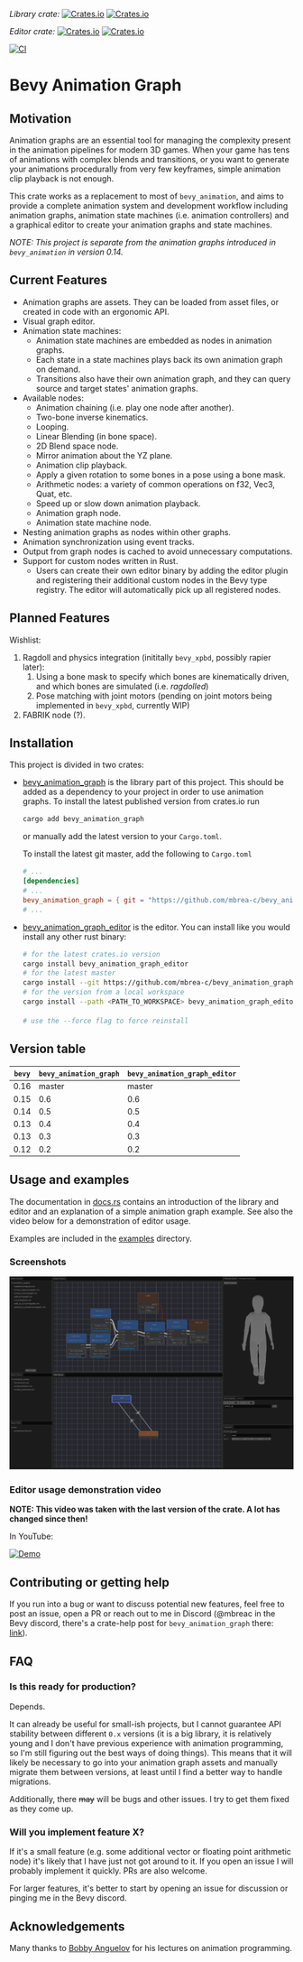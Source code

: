 _Library crate:_ [![Crates.io](https://img.shields.io/crates/v/bevy_animation_graph)](https://crates.io/crates/bevy_animation_graph)
[![Crates.io](https://img.shields.io/crates/d/bevy_animation_graph)](https://crates.io/crates/bevy_animation_graph)

_Editor crate:_ [![Crates.io](https://img.shields.io/crates/v/bevy_animation_graph_editor)](https://crates.io/crates/bevy_animation_graph_editor)
[![Crates.io](https://img.shields.io/crates/d/bevy_animation_graph_editor)](https://crates.io/crates/bevy_animation_graph_editor)

[![CI](https://github.com/mbrea-c/bevy_animation_graph/actions/workflows/ci.yaml/badge.svg)](https://github.com/mbrea-c/bevy_animation_graph/actions/workflows/ci.yaml)

# Bevy Animation Graph

## Motivation

Animation graphs are an essential tool for managing the complexity present in
the animation pipelines for modern 3D games. When your game has tens of
animations with complex blends and transitions, or you want to generate your
animations procedurally from very few keyframes, simple animation clip playback
is not enough.

This crate works as a replacement to most of `bevy_animation`, and aims to
provide a complete animation system and development workflow including animation
graphs, animation state machines (i.e. animation controllers) and a graphical
editor to create your animation graphs and state machines.

_NOTE: This project is separate from the animation graphs introduced in
`bevy_animation` in version 0.14._

## Current Features

- Animation graphs are assets. They can be loaded from asset files, or created
  in code with an ergonomic API.
- Visual graph editor.
- Animation state machines:
  - Animation state machines are embedded as nodes in animation graphs.
  - Each state in a state machines plays back its own animation graph on demand.
  - Transitions also have their own animation graph, and they can query source
    and target states' animation graphs.
- Available nodes:
  - Animation chaining (i.e. play one node after another).
  - Two-bone inverse kinematics.
  - Looping.
  - Linear Blending (in bone space).
  - 2D Blend space node.
  - Mirror animation about the YZ plane.
  - Animation clip playback.
  - Apply a given rotation to some bones in a pose using a bone mask.
  - Arithmetic nodes: a variety of common operations on f32, Vec3, Quat, etc.
  - Speed up or slow down animation playback.
  - Animation graph node.
  - Animation state machine node.
- Nesting animation graphs as nodes within other graphs.
- Animation synchronization using event tracks.
- Output from graph nodes is cached to avoid unnecessary computations.
- Support for custom nodes written in Rust.
  - Users can create their own editor binary by adding the editor plugin and
    registering their additional custom nodes in the Bevy type registry. The
    editor will automatically pick up all registered nodes.

## Planned Features

Wishlist:

1. Ragdoll and physics integration (inititally `bevy_xpbd`, possibly rapier
   later):
   1. Using a bone mask to specify which bones are kinematically driven, and
      which bones are simulated (i.e. _ragdolled_)
   1. Pose matching with joint motors (pending on joint motors being implemented
      in `bevy_xpbd`, currently WIP)
1. FABRIK node (?).

## Installation

This project is divided in two crates:

- [bevy_animation_graph](https://crates.io/crates/bevy_animation_graph) is the
  library part of this project. This should be added as a dependency to your
  project in order to use animation graphs. To install the latest published
  version from crates.io run

  ```bash
  cargo add bevy_animation_graph
  ```

  or manually add the latest version to your `Cargo.toml`.

  To install the latest git master, add the following to `Cargo.toml`

  ```toml
  # ...
  [dependencies]
  # ...
  bevy_animation_graph = { git = "https://github.com/mbrea-c/bevy_animation_graph.git" }
  # ...
  ```

- [bevy_animation_graph_editor](https://crates.io/crates/bevy_animation_graph_editor)
  is the editor. You can install like you would install any other rust binary:

  ```bash
  # for the latest crates.io version
  cargo install bevy_animation_graph_editor
  # for the latest master
  cargo install --git https://github.com/mbrea-c/bevy_animation_graph bevy_animation_graph_editor
  # for the version from a local workspace
  cargo install --path <PATH_TO_WORKSPACE> bevy_animation_graph_editor

  # use the --force flag to force reinstall
  ```

## Version table

| `bevy` | `bevy_animation_graph` | `bevy_animation_graph_editor` | 
| ------ | ---------------------- | ----------------------------- |
| 0.16   | master                 | master |
| 0.15   | 0.6                    | 0.6    |
| 0.14 | 0.5 | 0.5 |
| 0.13 | 0.4 | 0.4 |
| 0.13 | 0.3 | 0.3 |
| 0.12 | 0.2 | 0.2 |

## Usage and examples

The documentation in [docs.rs](https://docs.rs/bevy_animation_graph) contains an
introduction of the library and editor and an explanation of a simple animation
graph example. See also the video below for a demonstration of editor usage.

Examples are included in the [examples](examples/) directory.

### Screenshots

![Locomotion graph example](locomotion_graph.png)

### Editor usage demonstration video

**NOTE: This video was taken with the last version of the crate. A lot has
changed since then!**

In YouTube:

[![Demo](https://img.youtube.com/vi/q-JBSQJIcX0/hqdefault.jpg)](https://www.youtube.com/watch?v=q-JBSQJIcX0)

## Contributing or getting help

If you run into a bug or want to discuss potential new features, feel free to
post an issue, open a PR or reach out to me in Discord (@mbreac in the Bevy
discord, there's a crate-help post for `bevy_animation_graph` there:
[link](https://discord.com/channels/691052431525675048/1202998277482479616)).

## FAQ

### Is this ready for production?

Depends.

It can already be useful for small-ish projects, but I cannot guarantee API
stability between different `0.x` versions (it is a big library, it is
relatively young and I don't have previous experience with animation
programming, so I'm still figuring out the best ways of doing things). This
means that it will likely be necessary to go into your animation graph assets
and manually migrate them between versions, at least until I find a better way
to handle migrations.

Additionally, there ~~may~~ will be bugs and other issues. I try to get them
fixed as they come up.

### Will you implement feature X?

If it's a small feature (e.g. some additional vector or floating point
arithmetic node) it's likely that I have just not got around to it. If you open
an issue I will probably implement it quickly. PRs are also welcome.

For larger features, it's better to start by opening an issue for discussion or
pinging me in the Bevy discord.

## Acknowledgements

Many thanks to [Bobby Anguelov](https://www.youtube.com/@BobbyAnguelov) for his
lectures on animation programming.
